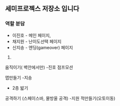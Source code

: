 
## 세미프로젝스 저장소 입니다

### 역할 분담
* 이진호 - 메인 페이지,
* 채지원 - 난이도선택 페이지
* 신지송 - 엔딩(gameover) 페이지

1.
움직이기( 벽안에서만) -진호
점프모션 

맵만들기 -지송
+ 2층 밟기

공격하기 (스페이스바, 물방울 공격) -지원
적만들기(오토이동)


